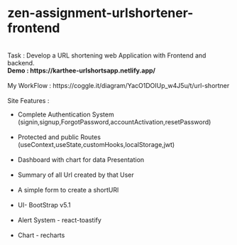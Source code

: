 # zen-assignment-urlshortener-frontend
<br>
Task : Develop a URL shortening web Application with Frontend and backend.
<br>
<strong>Demo : https://karthee-urlshortsapp.netlify.app/</strong>
<br>
<br>
My WorkFlow : https://coggle.it/diagram/YacO1DOIUp_w4J5u/t/url-shortner
<br>
<br>
Site Features : 
<br>
<ul>
<li>Complete Authentication System (signin,signup,ForgotPassword,accountActivation,resetPassword)</li><br>
<li>Protected and public Routes (useContext,useState,customHooks,localStorage,jwt)</li><br>
<li>Dashboard with chart for data Presentation</li><br>
<li>Summary of all Url created by that User</li><br>
<li>A simple form to create a shortURl</li><br>
<li>UI- BootStrap v5.1</li><br>
<li>Alert System - react-toastify</li><br>
<li>Chart - recharts</li><br>
</ul>
<br>
